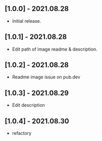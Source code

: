 ## [1.0.0] - 2021.08.28

* Initial release.

## [1.0.1] - 2021.08.28

* Edit path of image readme & description.

## [1.0.2] - 2021.08.28

* Readme image issue on pub.dev

## [1.0.3] - 2021.08.29

* Edit description

## [1.0.4] - 2021.08.30

* refactory